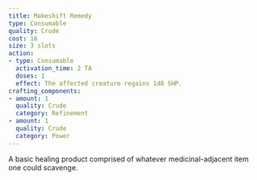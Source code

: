 ```yaml
---
title: Makeshift Remedy
type: Consumable
quality: Crude
cost: 16
size: 3 slots
action:
- type: Consumable
  activation_time: 2 TA
  doses: 1
  effect: The affected creature regains 1d8 SHP.
crafting_components:
- amount: 1
  quality: Crude
  category: Refinement
- amount: 1
  quality: Crude
  category: Power
---
```

A basic healing product comprised of whatever medicinal-adjacent item one could scavenge.